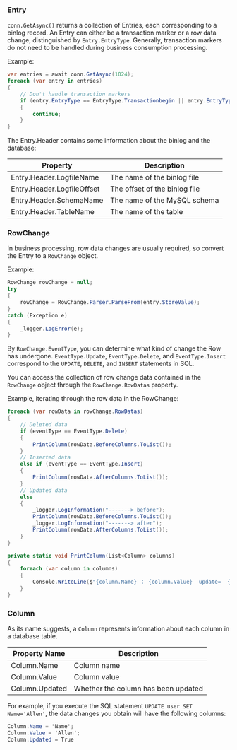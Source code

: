 ### Entry

`conn.GetAsync()` returns a collection of Entries, each corresponding to a binlog record. An Entry can either be a transaction marker or a row data change, distinguished by `Entry.EntryType`. Generally, transaction markers do not need to be handled during business consumption processing.

Example:

```csharp
var entries = await conn.GetAsync(1024);
foreach (var entry in entries)
{
    // Don't handle transaction markers
    if (entry.EntryType == EntryType.Transactionbegin || entry.EntryType == EntryType.Transactionend)
    {
        continue;
    }
}
```

The Entry.Header contains some information about the binlog and the database:

| Property | Description                |
| -------- | ------------------------ |
| Entry.Header.LogfileName   | The name of the binlog file |
| Entry.Header.LogfileOffset | The offset of the binlog file |
| Entry.Header.SchemaName    | The name of the MySQL schema |
| Entry.Header.TableName     | The name of the table        |

### RowChange

In business processing, row data changes are usually required, so convert the Entry to a `RowChange` object.

Example:

```csharp
RowChange rowChange = null;
try
{
    rowChange = RowChange.Parser.ParseFrom(entry.StoreValue);
}
catch (Exception e)
{
    _logger.LogError(e);
}
```



By `RowChange.EventType`, you can determine what kind of change the Row has undergone. `EventType.Update`, `EventType.Delete`, and `EventType.Insert` correspond to the `UPDATE`, `DELETE`, and `INSERT` statements in SQL.

You can access the collection of row change data contained in the `RowChange` object through the `RowChange.RowDatas` property.

Example, iterating through the row data in the RowChange:

```csharp
foreach (var rowData in rowChange.RowDatas)
{
    // Deleted data
    if (eventType == EventType.Delete)
    {
        PrintColumn(rowData.BeforeColumns.ToList());
    }
    // Inserted data
    else if (eventType == EventType.Insert)
    {
        PrintColumn(rowData.AfterColumns.ToList());
    }
    // Updated data
    else
    {
        _logger.LogInformation("-------> before");
        PrintColumn(rowData.BeforeColumns.ToList());
        _logger.LogInformation("-------> after");
        PrintColumn(rowData.AfterColumns.ToList());
    }
}

private static void PrintColumn(List<Column> columns)
{
    foreach (var column in columns)
    {
        Console.WriteLine($"{column.Name} ： {column.Value}  update=  {column.Updated}");
    }
}
```



### Column

As its name suggests, a `Column` represents information about each column in a database table.

| Property Name | Description |
| ------------ | ------------ |
| Column.Name   | Column name |
| Column.Value  | Column value |
| Column.Updated | Whether the column has been updated |

For example, if you execute the SQL statement `UPDATE user SET Name='Allen'`, the data changes you obtain will have the following columns:

```csharp
Column.Name = 'Name';
Column.Value = 'Allen';
Column.Updated = True
```